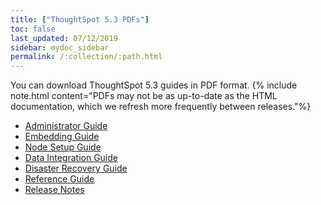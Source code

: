 ```yaml
---
title: ["ThoughtSpot 5.3 PDFs"]
toc: false
last_updated: 07/12/2019
sidebar: mydoc_sidebar
permalink: /:collection/:path.html
---
```


You can download ThoughtSpot 5.3 guides in PDF format.
{% include note.html content="PDFs may not be as up-to-date as the HTML documentation, which we refresh more frequently between releases."%}

* [Administrator Guide](/5.3/pdf/ThoughtSpot_Administration_Guide_5.3.pdf)
* [Embedding Guide](/5.3/pdf/ThoughtSpot_Application_Integration_Guide_5.3.pdf)
* [Node Setup Guide](/5.3/pdf/ThoughtSpot_Node_Setup_Guide_5.3.pdf)
* [Data Integration Guide](/5.3/pdf/ThoughtSpot_Data_Integration_Guide_5.3.pdf)
* [Disaster Recovery Guide](/5.3/pdf/ThoughtSpot_Disaster_Recovery_Guide_5.3.pdf)
* [Reference Guide](/5.3/pdf/ThoughtSpot_Reference_Guide_5.3.pdf)
* [Release Notes](/5.3/pdf/ThoughtSpot_Release_Notes_5.3.pdf)

